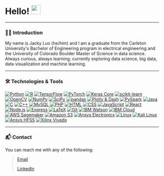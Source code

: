 # Hello! <img src="https://raw.githubusercontent.com/MartinHeinz/MartinHeinz/master/wave.gif" width="30px">
___
### 👨‍💻 Introduction
My name is Jacky Luo (he/him) and I am a graduate from the Carleton University's Bachelor of Engineering program in electrical engineering and the University of Colorado Boulder Master of Science in data science. Always curious, always learning;
currently exploring data science, big data, data visualization and machine learning.
___
### 🛠 Technologies & Tools
[![](https://img.shields.io/static/v1?label=%7F&message=Python&color=yellow&logoColor=white&logo=python "Python")](#)
[![](https://img.shields.io/static/v1?label=%7F&message=R&color=yellow&logoColor=white&logo=r "R")](#)
[![](https://img.shields.io/static/v1?label=%7F&message=TensorFlow&color=yellow&logoColor=white&logo=tensorflow "TensorFlow")](#)
[![](https://img.shields.io/static/v1?label=%7F&message=PyTorch&color=yellow&logoColor=white&logo=pytorch "PyTorch")](#)
[![](https://img.shields.io/static/v1?label=%7F&message=Keras%20Core&color=yellow&logoColor=white&logo=keras "Keras Core")](#)
[![](https://img.shields.io/static/v1?label=%7F&message=scikit-learn&color=yellow&logoColor=white&logo=scikitlearn "scikit-learn")](#)
[![](https://img.shields.io/static/v1?label=%7F&message=OpenCV&color=yellow&logoColor=white&logo=opencv "OpenCV")](#)
[![](https://img.shields.io/static/v1?label=%7F&message=NumPy&color=yellow&logoColor=white&logo=numpy "NumPy")](#)
[![](https://img.shields.io/static/v1?label=%7F&message=SciPy&color=yellow&logoColor=white&logo=scipy "SciPy")](#)
[![](https://img.shields.io/static/v1?label=%7F&message=pandas&color=yellow&logoColor=white&logo=pandas "pandas")](#)
[![](https://img.shields.io/static/v1?label=%7F&message=Plotly%20%26%20Dash&color=yellow&logoColor=white&logo=plotly "Plotly & Dash")](#)
[![](https://img.shields.io/static/v1?label=%7F&message=PySpark&color=yellow&logoColor=white&logo=apachespark "PySpark")](#)
[![](https://img.shields.io/static/v1?label=%7F&message=Java&color=yellow&logoColor=white&logo=java "Java")](#)
[![](https://img.shields.io/static/v1?label=%7F&message=C&color=yellow&logoColor=white&logo=c "C")](#)
[![](https://img.shields.io/static/v1?label=%7F&message=C%2B%2B&color=yellow&logoColor=white&logo=cplusplus "C++")](#)
[![](https://img.shields.io/static/v1?label=%7F&message=MySQL&color=yellow&logoColor=white&logo=mysql "MySQL")](#)
[![](https://img.shields.io/static/v1?label=%7F&message=PHP&color=yellow&logoColor=white&logo=php "PHP")](#)
[![](https://img.shields.io/static/v1?label=%7F&message=HTML&color=yellow&logoColor=white&logo=html5 "HTML")](#)
[![](https://img.shields.io/static/v1?label=%7F&message=CSS&color=yellow&logoColor=white&logo=css3 "CSS")](#)
[![](https://img.shields.io/static/v1?label=%7F&message=JavaScript&color=yellow&logoColor=white&logo=javascript "JavaScript")](#)
[![](https://img.shields.io/static/v1?label=%7F&message=React&color=yellow&logoColor=white&logo=react "React")](#)
[![](https://img.shields.io/static/v1?label=%7F&message=Node.js&color=yellow&logoColor=white&logo=nodedotjs "Node.js")](#)
[![](https://img.shields.io/static/v1?label=%7F&message=Express&color=yellow&logoColor=white&logo=express "Express")](#)
[![](https://img.shields.io/static/v1?label=%7F&message=LaTeX&color=yellow&&logoColor=whitelogo=latex "LaTeX")](#)
[![](https://img.shields.io/static/v1?label=%7F&message=Git&color=yellow&logoColor=white&logo=git "Git")](#)
[![](https://img.shields.io/static/v1?label=%7F&message=IBM%20Watson&color=yellow&logoColor=white&logo=ibmwatson "IBM Watson")](#)
[![](https://img.shields.io/static/v1?label=%7F&message=IBM%20Cloud&color=yellow&logoColor=white&logo=ibmcloud "IBM Cloud")](#)
[![](https://img.shields.io/static/v1?label=%7F&message=AWS%20Sagemaker&color=yellow&logoColor=white&logo=amazonaws "AWS Sagemaker")](#)
[![](https://img.shields.io/static/v1?label=%7F&message=Amazon%20S3&color=yellow&logoColor=white&logo=amazons3 "Amazon S3")](#)
[![](https://img.shields.io/static/v1?label=%7F&message=Ansys%20Electronics&color=yellow&logoColor=white&logo=ansys "Ansys Electronics")](#)
[![](https://img.shields.io/static/v1?label=%7F&message=Linux&color=yellow&logoColor=white&logo=linux "Linux")](#)
[![](https://img.shields.io/static/v1?label=%7F&message=Kali%20Linux&color=yellow&logoColor=white&logo=kalilinux "Kali Linux")](#)
[![](https://img.shields.io/static/v1?label=%7F&message=Ansys%20HFSS&color=yellow&logoColor=white&logo=ansys "Ansys HFSS")](#)
[![](https://img.shields.io/static/v1?label=%7F&message=Xilinx%20Vivado&color=yellow&logoColor=white&logo=xilinx "Xilinx Vivado")](#)

___
### 📬 Contact

You can reach me with any of the following:
><p><a href="mailto:jackyluo1998@gmail.com" target="_blank" rel="noreferrer nofollow">Email</p>
><p><a href="https://www.linkedin.com/in/jacky-luo-47038b1b6/" target="_blank" rel="noreferrer nofollow">LinkedIn</p>
